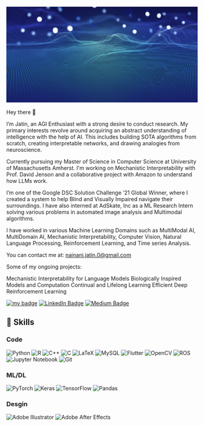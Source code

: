![Jatin's GitHub Banner](https://github.com/NainaniJatinZ/NainaniJatinZ/blob/main/assets/jatinGitBanner.png)


Hey there 👋

I’m Jatin, an AGI Enthusiast with a strong desire to conduct research. My primary interests revolve around acquiring an abstract understanding of intelligence with the help of AI. This includes building SOTA algorithms from scratch, creating interpretable networks, and drawing analogies from neuroscience.

Currently pursuing my Master of Science in Computer Science at University of Massachusetts Amherst. I'm working on Mechanistic Interpretability with Prof. David Jenson and a collaborative project with Amazon to understand how LLMs work. 

I’m one of the Google DSC Solution Challenge ‘21 Global Winner, where I created a system to help Blind and Visually Impaired navigate their surroundings. I have also interned at AdSkate, Inc as a ML Research Intern solving various problems in automated image analysis and Multimodal algorithms.

I have worked in various Machine Learning Domains such as MultiModal AI, MultiDomain AI, Mechanistic Interpretability, Computer Vision, Natural Language Processing, Reinforcement Learning, and Time series Analysis.

You can contact me at: nainani.jatin.0@gmail.com

Some of my ongoing projects:

Mechanistic Interpretability for Language Models
Biologically Inspired Models and Computation
Continual and Lifelong Learning
Efficient Deep Reinforcement Learning

<!-- I'm Jatin, an AGI Enthusiast with an excellent academic background and a strong inclination towards research. I'm a Lead Mentor for [Somaiya Machine Learning Research Association](https://smlra-kjsce.github.io/). I have worked in various Machine Learning Domains such as Computer Vision and Natural Language Processing. I'm also one of the [Google DSC Solution Challenge ‘21 Global Winner.](https://github.com/NainaniJatinZ/DSC-Eye-of-God)  -->

<!-- ![Visitors](https://api.visitorbadge.io/api/visitors?path=https%3A%2F%2Fgithub.com%2FNainaniJatinZ&countColor=%23263759) -->
<!-- ![Visits Badge](https://badges.pufler.dev/visits/NainaniJatinZ/NainaniJatinZ) -->
[![my badge](https://badgen.net/badge/Website/Online/green?icon=github)](https://nainanijatinz.github.io/)
[![LinkedIn Badge](https://img.shields.io/badge/LinkedIn-Profile-informational?style=flat&logo=linkedin&logoColor=white&color=0D76A8)](https://www.linkedin.com/in/jatin-nainani-a6b2331b3/)
[![Medium Badge](https://img.shields.io/badge/Medium-12100E?style=for-the-badge&logo=medium&logoColor=white)](https://zephyrwad.medium.com/28abfc5aafbe)

## 💼 Skills

### Code
![Python](https://img.shields.io/badge/python-3670A0?style=for-the-badge&logo=python&logoColor=ffdd54)
![R](https://img.shields.io/badge/r-%23276DC3.svg?style=for-the-badge&logo=r&logoColor=white)
![C++](https://img.shields.io/badge/c++-%2300599C.svg?style=for-the-badge&logo=c%2B%2B&logoColor=white)
![C](https://img.shields.io/badge/c-%2300599C.svg?style=for-the-badge&logo=c&logoColor=white)
![LaTeX](https://img.shields.io/badge/latex-%23008080.svg?style=for-the-badge&logo=latex&logoColor=white)
![MySQL](https://img.shields.io/badge/mysql-%2300f.svg?style=for-the-badge&logo=mysql&logoColor=white)
![Flutter](https://img.shields.io/badge/Flutter-%2302569B.svg?style=for-the-badge&logo=Flutter&logoColor=white)
![OpenCV](https://img.shields.io/badge/opencv-%23white.svg?style=for-the-badge&logo=opencv&logoColor=white)
![ROS](https://img.shields.io/badge/ros-%230A0FF9.svg?style=for-the-badge&logo=ros&logoColor=white)
![Jupyter Notebook](https://img.shields.io/badge/jupyter-%23FA0F00.svg?style=for-the-badge&logo=jupyter&logoColor=white)
![Git](https://img.shields.io/badge/git-%23F05033.svg?style=for-the-badge&logo=git&logoColor=white)

### ML/DL
![PyTorch](https://img.shields.io/badge/PyTorch-%23EE4C2C.svg?style=for-the-badge&logo=PyTorch&logoColor=white)
![Keras](https://img.shields.io/badge/Keras-%23D00000.svg?style=for-the-badge&logo=Keras&logoColor=white)
![TensorFlow](https://img.shields.io/badge/TensorFlow-%23FF6F00.svg?style=for-the-badge&logo=TensorFlow&logoColor=white)
![Pandas](https://img.shields.io/badge/pandas-%23150458.svg?style=for-the-badge&logo=pandas&logoColor=white)

### Desgin 

![Adobe Illustrator](https://img.shields.io/badge/adobeillustrator-%23FF9A00.svg?style=for-the-badge&logo=adobeillustrator&logoColor=white)
![Adobe After Effects](https://img.shields.io/badge/Adobe%20After%20Effects-9999FF.svg?style=for-the-badge&logo=Adobe%20After%20Effects&logoColor=white)




